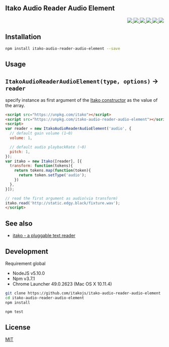 Itako Audio Reader Audio Element
---

<p align="right">
  <a href="https://npmjs.org/package/itako-audio-reader-audio-element">
    <img src="https://img.shields.io/npm/v/itako-audio-reader-audio-element.svg?style=flat-square">
  </a>
  <a href="https://travis-ci.org/itakojs/itako-audio-reader-audio-element">
    <img src="http://img.shields.io/travis/itakojs/itako-audio-reader-audio-element.svg?style=flat-square">
  </a>
  <a href="https://ci.appveyor.com/project/59naga/itako-audio-reader-audio-element">
    <img src="https://img.shields.io/appveyor/ci/59naga/itako-audio-reader-audio-element.svg?style=flat-square">
  </a>
  <a href="https://codeclimate.com/github/itakojs/itako-audio-reader-audio-element/coverage">
    <img src="https://img.shields.io/codeclimate/github/itakojs/itako-audio-reader-audio-element.svg?style=flat-square">
  </a>
  <a href="https://codeclimate.com/github/itakojs/itako-audio-reader-audio-element">
    <img src="https://img.shields.io/codeclimate/coverage/github/itakojs/itako-audio-reader-audio-element.svg?style=flat-square">
  </a>
  <a href="https://gemnasium.com/itakojs/itako-audio-reader-audio-element">
    <img src="https://img.shields.io/gemnasium/itakojs/itako-audio-reader-audio-element.svg?style=flat-square">
  </a>
</p>

Installation
---
```bash
npm install itako-audio-reader-audio-element --save
```

Usage
---

## `ItakoAudioReaderAudioElement(type, options)` -> `reader`

specify instance as first argument of the [Itako constructor](https://github.com/itakojs/itako#usage) as the value of the array.

```html
<script src="https://unpkg.com/itako"></script>
<script src="https://unpkg.com/itako-audio-reader-audio-element"></script>
<script>
var reader = new ItakoAudioReaderAudioElement('audio', {
  // default gain volume (1~0)
  volume: 1,

  // default audio playbackRate (~0)
  pitch: 1,
});
var itako = new Itako([reader], [{
  transform: function(tokens){
    return tokens.map(function(token){
      return token.setType('audio');
    })
  },
}]);

// read the first argument as audio(via transform)
itako.read('http://static.edgy.black/fixture.wav');
</script>
```

See also
---
- [itako - a pluggable text reader](https://github.com/itakojs/itako)

Development
---
Requirement global
* NodeJS v5.10.0
* Npm v3.7.1
* Chrome Launcher 49.0.2623 (Mac OS X 10.11.4)

```bash
git clone https://github.com/itakojs/itako-audio-reader-audio-element
cd itako-audio-reader-audio-element
npm install

npm test
```

License
---
[MIT](http://59naga.mit-license.org/)
